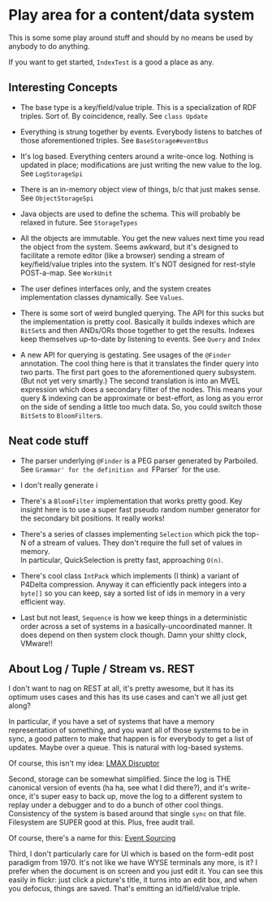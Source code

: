 # Play area for a content/data system

This is some some play around stuff and should by no means be
used by anybody to do anything.

If you want to get started, `IndexTest` is a good a place as any.

## Interesting Concepts

 * The base type is a key/field/value triple.  This is a specialization of
   RDF triples.  Sort of.  By coincidence, really.  See `class Update`

 * Everything is strung together by events.  Everybody listens to batches of
   those aforementioned triples.  See `BaseStorage#eventBus`

 * It's log based.  Everything centers around a write-once log.  Nothing is
   updated in place; modifications are just writing the new value to the 
   log. See `LogStorageSpi`

 * There is an in-memory object view of things, b/c that just makes sense.
   See `ObjectStorageSpi`

 * Java objects are used to define the schema. This will probably be relaxed
   in future.  See `StorageTypes`

 * All the objects are immutable.  You get the new values next time you read
   the object from the system.  Seems awkward, but it's designed to facilitate
   a remote editor (like a browser) sending a stream of key/field/value triples
   into the system.  It's NOT designed for rest-style POST-a-map.  See `WorkUnit`

 * The user defines interfaces only, and the system creates implementation classes
   dynamically.  See `Values`.

 * There is some sort of weird bungled querying.  The API for this sucks but the
  implementation is pretty cool.  Basically it builds indexes which are `BitSet`s
   and then ANDs/ORs those together to get the results.  Indexes keep themselves 
   up-to-date by listening to events. See `Query` and `Index`

 * A new API for querying is gestating.  See usages of the `@Finder` annotation.
   The cool thing here is that it translates the finder query into two parts.
   The first part goes to the aforementioned query subsystem.  (But not yet very
   smartly.)  The second translation is into an MVEL expression which does a
   secondary filter of the nodes.  This means your query & indexing can be 
   approximate or best-effort, as long as you error on the side of sending a
   little too much data.  So, you could switch those `BitSet`s to `BloomFilter`s.

## Neat code stuff

 * The parser underlying `@Finder` is a PEG parser generated by Parboiled.
   See `Grammar' for the definition and `FParser` for the use.

 * I don't really generate i

 * There's a `BloomFilter` implementation that works pretty good.  Key insight
   here is to use a super fast pseudo random number generator for the secondary
   bit positions.  It really works!

 * There's a series of classes implementing `Selection` which pick the top-N of
   a stream of values.  They don't require the full set of values in memory.  
   In particular, QuickSelection is pretty fast, approaching `O(n)`.

 * There's cool class `IntPack` which implements (I think) a variant of P4Delta
   compression.  Anyway it can efficiently pack integers into a `byte[]` so you
   can keep, say a sorted list of ids in memory in a very efficient way.

 * Last but not least, `Sequence` is how we keep things in a deterministic order
   across a set of systems in a basically-uncoordinated manner.  It does depend
   on then system clock though.  Damn your shitty clock, VMware!!

## About Log / Tuple / Stream vs. REST

I don't want to nag on REST at all, it's pretty awesome, but it has its optimum
uses cases and this has its use cases and can't we all just get along?

In particular, if you have a set of systems that have a memory representation
of something, and you want all of those systems to be in sync, a good pattern
to make that happen is for everybody to get a list of updates.  Maybe over a
queue.  This is natural with log-based systems.  

Of course, this isn't my idea: [LMAX Disruptor](http://martinfowler.com/articles/lmax.html)

Second, storage can be somewhat simplified.  Since the log is THE canonical 
version of events (ha ha, see what I did there?), and it's write-once, it's 
super easy to back up, move the log to a different system to replay under a 
debugger and to do a bunch of other cool things.  Consistency of the
system is based around that single `sync` on that file.  Filesystem are 
SUPER good at this.   Plus, free audit trail.

Of course, there's a name for this: [Event Sourcing](http://martinfowler.com/eaaDev/EventSourcing.html)

Third, I don't particularly care for UI which is based on the form-edit
post paradigm from 1970.  It's not like we have WYSE terminals any more, 
is it?  I prefer when the document is on screen and you just edit it.  You
can see this easily in flickr: just click a picture's title, it turns into
an edit box, and when you defocus, things are saved.  That's emitting an
id/field/value triple.









